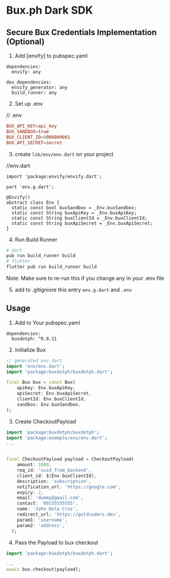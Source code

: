  # Bux.ph Dark SDK

## Secure Bux Credentials Implementation (Optional)

1. Add [envify] to pubspec.yaml

```
dependencies:
  envify: any

dev_dependencies:
  envify_generator: any
  build_runner: any
```

2. Set up .env

// .env
```toml
BUX_API_KEY=api_key
BUX_SANDBOX=true
BUX_CLIENT_ID=0000000001
BUX_API_SECRET=secret
```

3. create `lib/env/env.dart` on your project

//env.dart
```
import 'package:envify/envify.dart';

part 'env.g.dart';

@Envify()
abstract class Env {
  static const bool buxSandbox = _Env.buxSandbox;
  static const String buxApiKey = _Env.buxApiKey;
  static const String buxClientId = _Env.buxClientId;
  static const String buxApiSecret = _Env.buxApiSecret;
}
```

4. Run Build Runner

```sh
# dart
pub run build_runner build
# flutter
flutter pub run build_runner build
```

Note: Make sure to re-run this if you change any in your .env file

5. add to .gitigniore this entry `env.g.dart` and `.env`


## Usage
1. Add to Your pubspec.yaml

```
dependencies:
  buxdotph: ^0.0.11
```

2. Initialize Bux

```dart
// generated env.dart
import 'env/env.dart';
import 'package:buxdotph/buxdotph.dart';

final Bux bux = const Bux(
    apiKey: Env.buxApiKey,
    apiSecret: Env.buxApiSecret,
    clientId: Env.buxClientId,
    sandbox: Env.buxSandbox,
);
```

3. Create CheckoutPayload

```dart
import 'package:buxdotph/buxdotph';
import 'package:example/env/env.dart';
...


final CheckoutPayload payload = CheckoutPayload(
    amount: 1000,
    req_id: 'uuid_from_backend',
    client_id: ${Env.buxClientId},
    description: 'subscription',
    notification_url: 'https://google.com',
    expiry: 2,
    email: 'dummy@gmail.com',
    contact: '09155555555',
    name: 'John Dela Cruz',
    redirect_url: 'https://goldcoders.dev',
    param1: 'username',
    param2: 'address',
  );
```

4. Pass the Payload to bux checkout

```dart
import 'package:buxdotph/buxdotph.dart';

...
await bux.checkout(payload);
```
